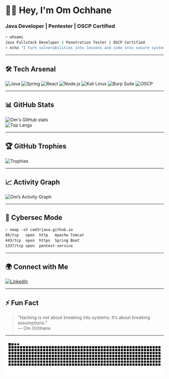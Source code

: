 # 👨‍💻 Hey, I'm Om Ochhane
### Java Developer | Pentester | OSCP Certified

```bash
> whoami
Java Fullstack Developer | Penetration Tester | OSCP Certified
> echo "I turn vulnerabilities into lessons and code into secure systems 🚀"
```

---

## 🛠️ Tech Arsenal

![Java](https://img.shields.io/badge/Java-ED8B00?style=for-the-badge&logo=openjdk&logoColor=white)
![Spring](https://img.shields.io/badge/Spring-6DB33F?style=for-the-badge&logo=spring&logoColor=white)
![React](https://img.shields.io/badge/React-20232A?style=for-the-badge&logo=react&logoColor=61DAFB)
![Node.js](https://img.shields.io/badge/Node.js-43853D?style=for-the-badge&logo=node.js&logoColor=white)
![Kali Linux](https://img.shields.io/badge/Kali%20Linux-557C94?style=for-the-badge&logo=kalilinux&logoColor=white)
![Burp Suite](https://img.shields.io/badge/Burp%20Suite-FB542B?style=for-the-badge&logo=burp&logoColor=white)
![OSCP](https://img.shields.io/badge/OSCP-Certified-red?style=for-the-badge)

---

## 📊 GitHub Stats

![Om's GitHub stats](https://github-readme-stats.vercel.app/api?username=cod3rjava&show_icons=true&theme=radical)  
![Top Langs](https://github-readme-stats.vercel.app/api/top-langs/?username=cod3rjava&layout=compact&theme=radical)  

---

## 🏆 GitHub Trophies

![Trophies](https://github-profile-trophy.vercel.app/?username=cod3rjava&theme=onedark&margin-w=10&margin-h=10&no-frame=true)

---

## 📈 Activity Graph

![Om’s Activity Graph](https://github-readme-activity-graph.vercel.app/graph?username=cod3rjava&theme=dracula)

---

## 🔐 Cybersec Mode

```bash
> nmap -sV cod3rjava.github.io
80/tcp   open  http   Apache Tomcat
443/tcp  open  https  Spring Boot
1337/tcp open  pentest-service
```

---

## 🌍 Connect with Me

[![LinkedIn](https://img.shields.io/badge/LinkedIn-Om%20Ochhane-blue?style=for-the-badge&logo=linkedin)](https://www.linkedin.com/in/omochhane) 

---

## ⚡ Fun Fact

> “Hacking is not about breaking into systems. It’s about breaking assumptions.”  
> — Om Ochhane

---

![Snake animation dark](https://raw.githubusercontent.com/cod3rjava/cod3rjava/output/github-contribution-grid-snake-dark.svg)
